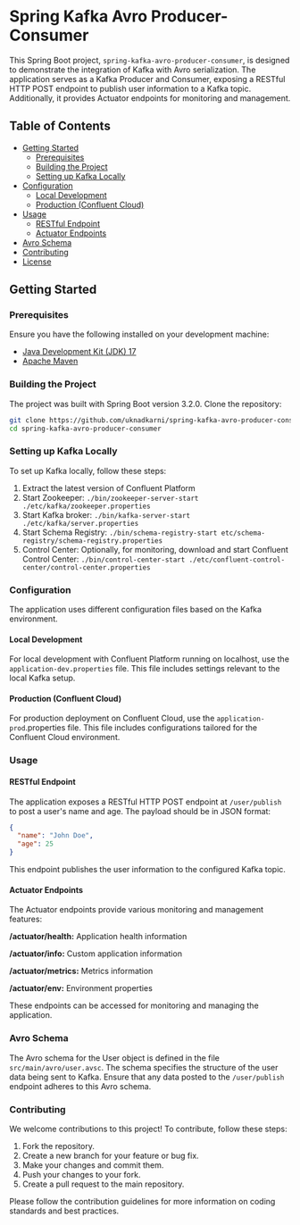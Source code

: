 # Spring Kafka Avro Producer-Consumer

This Spring Boot project, `spring-kafka-avro-producer-consumer`, is designed to demonstrate the integration of Kafka with Avro serialization. The application serves as a Kafka Producer and Consumer, exposing a RESTful HTTP POST endpoint to publish user information to a Kafka topic. Additionally, it provides Actuator endpoints for monitoring and management.

## Table of Contents

- [Getting Started](#getting-started)
  - [Prerequisites](#prerequisites)
  - [Building the Project](#building-the-project)
  - [Setting up Kafka Locally](#setting-up-kafka-locally)
- [Configuration](#configuration)
  - [Local Development](#local-development)
  - [Production (Confluent Cloud)](#production-confluent-cloud)
- [Usage](#usage)
  - [RESTful Endpoint](#restful-endpoint)
  - [Actuator Endpoints](#actuator-endpoints)
- [Avro Schema](#avro-schema)
- [Contributing](#contributing)
- [License](#license)

## Getting Started

### Prerequisites

Ensure you have the following installed on your development machine:

- [Java Development Kit (JDK) 17](https://openjdk.java.net/)
- [Apache Maven](https://maven.apache.org/)


### Building the Project

The project was built with Spring Boot version 3.2.0. Clone the repository:

```bash
git clone https://github.com/uknadkarni/spring-kafka-avro-producer-consumer.git
cd spring-kafka-avro-producer-consumer
```

### Setting up Kafka Locally
To set up Kafka locally, follow these steps:
1. Extract the latest version of Confluent Platform
2. Start Zookeeper: `./bin/zookeeper-server-start ./etc/kafka/zookeeper.properties` 
3. Start Kafka broker: `./bin/kafka-server-start ./etc/kafka/server.properties`
4. Start Schema Registry: `./bin/schema-registry-start etc/schema-registry/schema-registry.properties` 
4. Control Center: Optionally, for monitoring, download and start Confluent Control Center: `./bin/control-center-start ./etc/confluent-control-center/control-center.properties` 

### Configuration 
The application uses different configuration files based on the Kafka environment.

#### Local Development
For local development with Confluent Platform running on localhost, use the `application-dev.properties` file. This file includes settings relevant to the local Kafka setup.

#### Production (Confluent Cloud)
For production deployment on Confluent Cloud, use the `application-prod`.properties file. This file includes configurations tailored for the Confluent Cloud environment.

### Usage
#### RESTful Endpoint
The application exposes a RESTful HTTP POST endpoint at `/user/publish` to post a user's name and age. The payload should be in JSON format:
```json
{
  "name": "John Doe",
  "age": 25
}
```
This endpoint publishes the user information to the configured Kafka topic.

#### Actuator Endpoints

The Actuator endpoints provide various monitoring and management features:

**/actuator/health:** Application health information

**/actuator/info:** Custom application information

**/actuator/metrics:** Metrics information

**/actuator/env:** Environment properties


These endpoints can be accessed for monitoring and managing the application.

### Avro Schema

The Avro schema for the User object is defined in the file `src/main/avro/user.avsc`. The schema specifies the structure of the user data being sent to Kafka. Ensure that any data posted to the `/user/publish` endpoint adheres to this Avro schema.

### Contributing
We welcome contributions to this project! To contribute, follow these steps:

1. Fork the repository.
2. Create a new branch for your feature or bug fix.
3. Make your changes and commit them.
4. Push your changes to your fork.
5. Create a pull request to the main repository.

Please follow the contribution guidelines for more information on coding standards and best practices.

